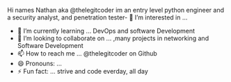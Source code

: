 Hi names Nathan aka @thelegitcoder
im an entry level python engineer and a security analyst, and penetration tester- 👀 I’m interested in ...
- 🌱 I’m currently learning ... DevOps and software Development  
- 💞️ I’m looking to collaborate on ... ,many projects in networking and Software Development 
- 📫 How to reach me ... @thelegitcoder on Github 
- 😄 Pronouns: ...
- ⚡ Fun fact: ... strive and code everday, all day 

<!---
thelegitcoder/thelegitcoder is a ✨ special ✨ repository because its `README.md` (this file) appears on your GitHub profile.
You can click the Preview link to take a look at your changes.
--->

